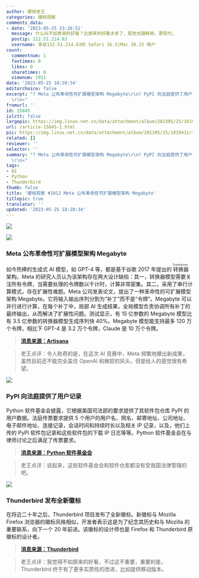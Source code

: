 ```yaml
---
author: 硬核老王
categories: 硬核观察
comments_data:
- date: '2023-05-25 23:26:51'
  message: 什么叫不如原来的好看？比原来的好看太多了，配色也跟鲜艳，更现代。
  postip: 112.51.214.63
  username: 来自112.51.214.63的 Safari 16.5|Mac 10.15 用户
count:
  commentnum: 1
  favtimes: 0
  likes: 0
  sharetimes: 0
  viewnum: 1911
date: '2023-05-25 18:20:34'
editorchoice: false
excerpt: "? Meta 公布革命性可扩展模型架构 Megabyte\r\n? PyPI 向法庭提供了用户记录\r\n? Thunderbird 发布全新徽标\r\n»
  \r\n»"
fromurl: ''
id: 15845
islctt: false
largepic: https://img.linux.net.cn/data/attachment/album/202305/25/181941irtwhzwlwz28whrq.jpg
url: /article-15845-1.html
pic: https://img.linux.net.cn/data/attachment/album/202305/25/181941irtwhzwlwz28whrq.jpg.thumb.jpg
related: []
reviewer: ''
selector: ''
summary: "? Meta 公布革命性可扩展模型架构 Megabyte\r\n? PyPI 向法庭提供了用户记录\r\n? Thunderbird 发布全新徽标\r\n»
  \r\n»"
tags:
- AI
- Python
- Thunderbird
thumb: false
title: '硬核观察 #1012 Meta 公布革命性可扩展模型架构 Megabyte'
titlepic: true
translator: ''
updated: '2023-05-25 18:20:34'
---
```


![](https://img.linux.net.cn/data/attachment/album/202305/25/181941irtwhzwlwz28whrq.jpg)


![](https://img.linux.net.cn/data/attachment/album/202305/25/181953e9qj9kn46yl9t4n9.jpg)


### Meta 公布革命性可扩展模型架构 Megabyte


如今热捧的生成式 AI 模型，如 GPT-4 等，都是基于谷歌 2017 年提出的<ruby> 转换器 <rt>  Transformer </rt></ruby>架构。Meta 的研究人员认为该架构存在两大设计缺陷：其一，转换器模型需要关注所有令牌，当需要处理的令牌数以千计时，计算非常密集。其二，采用了串行计算模式，存在扩展性难题。Meta 公司发表论文，提出了一种革命性的可扩展模型架构 Megabyte。它将输入输出序列分割为“补丁”而不是“令牌”。Megabyte 可以并行进行计算，在每个补丁中，局部 AI 生成结果，全局模型负责协调所有补丁的最终输出，从而解决了扩展性问题。测试显示，有 15 亿参数的 Megabyte 模型比有 3.5 亿参数的转换器模型生成序列快 40%。Megabyte 模型能支持最多 120 万个令牌，相比下 GPT-4 是 3.2 万个令牌，Claude 是 10 万个令牌。



> 
> **[消息来源：Artisana](https://www.artisana.ai/articles/meta-ai-unleashes-megabyte-a-revolutionary-scalable-model-architecture)**
> 
> 
> 



> 
> 老王点评：令人称奇的是，在这次 AI 竞赛中，Meta 频繁地爆出新成果，虽然目前还不能完全盖住 OpenAI 和微软的风头，但是给人的感觉很有希望。
> 
> 
> 


![](https://img.linux.net.cn/data/attachment/album/202305/25/182004erjdm9jmu81jzeet.jpg)


### PyPI 向法庭提供了用户记录


Python 软件基金会披露，它根据美国司法部的要求提供了其软件包仓库 PyPI 的用户数据。法庭传票要求提供 5 个用户的用户名、网名、邮寄地址、公司地址、电子邮件地址、连接记录，会话时间和持续时长以及相关 IP 记录，以及，他们上传的 PyPI 软件包记录和这些软件包的下载 IP 日志等等。Python 软件基金会在与律师讨论之后满足了传票要求。



> 
> **[消息来源：Python 软件基金会](https://blog.pypi.org/posts/2023-05-24-pypi-was-subpoenaed/)**
> 
> 
> 



> 
> 老王点评：说起来，这些软件基金会和软件仓库都没有受我国法律管辖的吧。
> 
> 
> 


![](https://img.linux.net.cn/data/attachment/album/202305/25/182017uso67et9pf3zfcps.jpg)


### Thunderbird 发布全新徽标


在将近二十年之后，Thunderbird 项目发布了全新徽标。新徽标与 Mozilla Firefox 浏览器的徽标风格相似，开发者表示这是为了纪念其历史和与 Mozilla 的重要联系，向下一个 20 年前进。该徽标的设计师也是 Firefox 和 Thunderbird 原徽标的设计者。



> 
> **[消息来源：Thunderbird](https://blog.thunderbird.net/2023/05/introducing-the-brand-new-thunderbird-logo/)**
> 
> 
> 



> 
> 老王点评：我觉得不如原来的好看，不过这不重要，重要的是，Thunderbird 终于有了更多实质性的改进，比如提供移动版本。
> 
> 
>